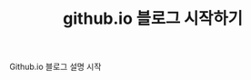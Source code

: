 ﻿---
title: "github.io 블로그 시작하기"  
categories:  
- Github.io Blog 시작하기
tags:  
- Blog
- github.io
---

Github.io 블로그 설명 시작